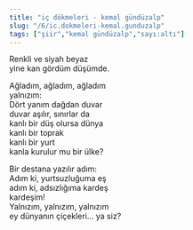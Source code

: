 ```yaml
---
title: "iç dökmeleri - kemal gündüzalp"
slug: "/6/ic.dokmeleri-kemal.gunduzalp"
tags: ["şiir","kemal gündüzalp","sayı:altı"]
---
```


Renkli ve siyah beyaz  
yine kan gördüm düşümde.

Ağladım, ağladım, ağladım  
yalnızım:  
Dört yanım dağdan duvar  
duvar aşılır, sınırlar da  
kanlı bir düş olursa dünya  
kanlı bir toprak  
kanlı bir yurt  
kanla kurulur mu bir ülke?

Bir destana yazılır adım:  
Adım ki, yurtsuzluğuma eş  
adım ki, adsızlığıma kardeş  
kardeşim!  
Yalnızım, yalnızım, yalnızım  
ey dünyanın çiçekleri... ya siz?

